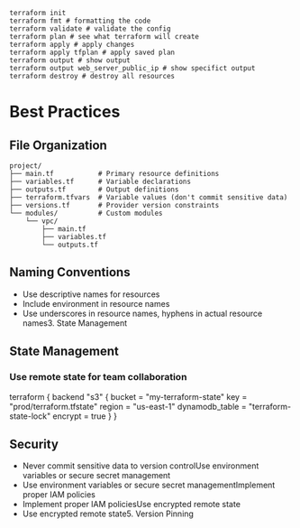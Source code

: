 
```
terraform init
terraform fmt # formatting the code
terraform validate # validate the config
terraform plan # see what terraform will create 
terraform apply # apply changes
terraform apply tfplan # apply saved plan 
terraform output # show output 
terraform output web_server_public_ip # show specifict output
terraform destroy # destroy all resources
```

# Best Practices

## File Organization 

```
project/
├── main.tf           # Primary resource definitions
├── variables.tf      # Variable declarations
├── outputs.tf        # Output definitions
├── terraform.tfvars  # Variable values (don't commit sensitive data)
├── versions.tf       # Provider version constraints
└── modules/          # Custom modules
    └── vpc/
        ├── main.tf
        ├── variables.tf
        └── outputs.tf
```

## Naming Conventions 

- Use descriptive names for resources
- Include environment in resource names
- Use underscores in resource names, hyphens in actual resource names3. State Management

## State Management 

### Use remote state for team collaboration

terraform {
  backend "s3" {
    bucket         = "my-terraform-state"
    key            = "prod/terraform.tfstate"
    region         = "us-east-1"
    dynamodb_table = "terraform-state-lock"
    encrypt        = true
  }
}

## Security 

- Never commit sensitive data to version controlUse environment variables or secure secret management
- Use environment variables or secure secret managementImplement proper IAM policies
- Implement proper IAM policiesUse encrypted remote state
- Use encrypted remote state5. Version Pinning



